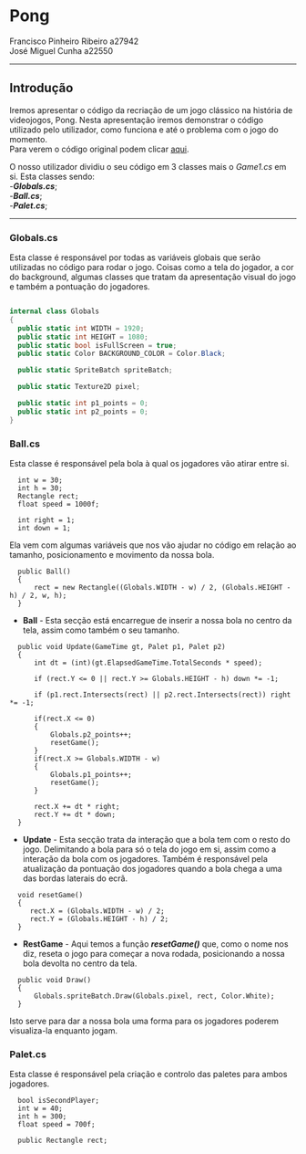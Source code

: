 # Pong

Francisco Pinheiro Ribeiro a27942  
José Miguel Cunha a22550

---

## Introdução

  Iremos apresentar o código da recriação de um jogo clássico na história de videojogos, Pong. Nesta apresentação iremos demonstrar o código utilizado pelo utilizador, como funciona e até o problema com o jogo do momento.  
  Para verem o código original podem clicar [aqui](https://github.com/papnotag/MonogamePong.git).  

  O nosso utilizador dividiu o seu código em 3 classes mais o *Game1.cs* em si. Esta classes sendo:  
  -***Globals.cs***;  
  -***Ball.cs***;  
  -***Palet.cs***;

---

### Globals.cs

  Esta classe é responsável por todas as variáveis globais que serão utilizadas no código para rodar o jogo. Coisas como a tela do jogador, a cor do background, algumas classes que tratam da apresentação visual do jogo e também a pontuação do jogadores.

```C#  

internal class Globals  
{  
  public static int WIDTH = 1920;  
  public static int HEIGHT = 1080;  
  public static bool isFullScreen = true;  
  public static Color BACKGROUND_COLOR = Color.Black;  

  public static SpriteBatch spriteBatch;  

  public static Texture2D pixel;  

  public static int p1_points = 0;  
  public static int p2_points = 0;  
}  

```

### Ball.cs

  Esta classe é responsável pela bola à qual os jogadores vão atirar entre si. 

```
  int w = 30;
  int h = 30;
  Rectangle rect;
  float speed = 1000f;

  int right = 1;
  int down = 1;
```
 Ela vem com algumas variáveis que nos vão ajudar no código em relação ao tamanho, posicionamento e movimento da nossa bola.  

```
  public Ball()
  {
      rect = new Rectangle((Globals.WIDTH - w) / 2, (Globals.HEIGHT - h) / 2, w, h);
  }
```  
- **Ball** - Esta secção está encarregue de inserir a nossa bola no centro da tela, assim como também o seu tamanho.  

```
  public void Update(GameTime gt, Palet p1, Palet p2)
  {
      int dt = (int)(gt.ElapsedGameTime.TotalSeconds * speed);

      if (rect.Y <= 0 || rect.Y >= Globals.HEIGHT - h) down *= -1;

      if (p1.rect.Intersects(rect) || p2.rect.Intersects(rect)) right *= -1;

      if(rect.X <= 0)
      {
          Globals.p2_points++;
          resetGame();
      }
      if(rect.X >= Globals.WIDTH - w)
      {
          Globals.p1_points++;
          resetGame();
      }

      rect.X += dt * right;
      rect.Y += dt * down;
  }
```
- **Update** - Esta secção trata da interação que a bola tem com o resto do jogo. Delimitando a bola para só o tela do jogo em si, assim como a interação da bola com os jogadores. Também é responsável pela atualização da pontuação dos jogadores quando a bola chega a uma das bordas laterais do ecrã.  

```
  void resetGame()
  {
     rect.X = (Globals.WIDTH - w) / 2;
     rect.Y = (Globals.HEIGHT - h) / 2;
  }
```
- **RestGame** - Aqui temos a função ***resetGame()*** que, como o nome nos diz, reseta o jogo para começar a nova rodada, posicionando a nossa bola devolta no centro da tela.

```
  public void Draw()
  {
      Globals.spriteBatch.Draw(Globals.pixel, rect, Color.White);
  }
```
Isto serve para dar a nossa bola uma forma para os jogadores poderem visualiza-la enquanto jogam.

### Palet.cs

  Esta classe é responsável pela criação e controlo das paletes para ambos jogadores. 

```
  bool isSecondPlayer;
  int w = 40;
  int h = 300;
  float speed = 700f;

  public Rectangle rect;
```

